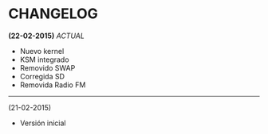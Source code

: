 # CHANGELOG #

__(22-02-2015)__ _ACTUAL_

  - Nuevo kernel
  - KSM integrado
  - Removido SWAP
  - Corregida SD
  - Removida Radio FM

------------------------------

(21-02-2015)

  - Versión inicial
